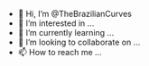 - 👋 Hi, I’m @TheBrazilianCurves
- 👀 I’m interested in ...
- 🌱 I’m currently learning ...
- 💞️ I’m looking to collaborate on ...
- 📫 How to reach me ...

<!---
TheBrazilianCurves/TheBrazilianCurves is a ✨ special ✨ repository because its `README.md` (this file) appears on your GitHub profile.
You can click the Preview link to take a look at your changes.
--->
